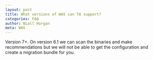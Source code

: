 ```yaml
---
layout: post
title: What versions of WAS can TA support?
categories: FAQ
author: Niall Horgan
meta: WAS
---
```


Version 7+. On version 6.1 we can scan the binaries and make recommendations but we will not be able to get the configuration and create a migration bundle for you.

